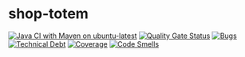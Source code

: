 # shop-totem
[![Java CI with Maven on ubuntu-latest](https://github.com/FrancescoScandiffio/shop-totem/actions/workflows/maven_ubuntu.yml/badge.svg)](https://github.com/FrancescoScandiffio/shop-totem/actions/workflows/maven_ubuntu.yml)
[![Quality Gate Status](https://sonarcloud.io/api/project_badges/measure?project=FrancescoScandiffio_shop-totem&metric=alert_status)](https://sonarcloud.io/summary/new_code?id=FrancescoScandiffio_shop-totem)
[![Bugs](https://sonarcloud.io/api/project_badges/measure?project=FrancescoScandiffio_shop-totem&metric=bugs)](https://sonarcloud.io/summary/new_code?id=FrancescoScandiffio_shop-totem)
[![Technical Debt](https://sonarcloud.io/api/project_badges/measure?project=FrancescoScandiffio_shop-totem&metric=sqale_index)](https://sonarcloud.io/summary/new_code?id=FrancescoScandiffio_shop-totem)
[![Coverage](https://sonarcloud.io/api/project_badges/measure?project=FrancescoScandiffio_shop-totem&metric=coverage)](https://sonarcloud.io/summary/new_code?id=FrancescoScandiffio_shop-totem)
[![Code Smells](https://sonarcloud.io/api/project_badges/measure?project=FrancescoScandiffio_shop-totem&metric=code_smells)](https://sonarcloud.io/summary/new_code?id=FrancescoScandiffio_shop-totem)
